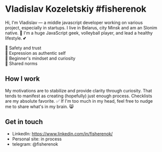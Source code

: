 # Vladislav Kozeletskiy #fisherenok

Hi, I'm Vladislav — a middle javascript developer working on various project, especially in startups. I live in Belarus, city Minsk and am an Slonim native. 🙌 I'm a huge JavaScript geek, volleyball player, and lead a healthy lifestyle. 💕

💖 Safety and trust<br>
🌟 Expression as authentic self<br>
🍏 Beginner's mindset and curiosity<br>
🙌 Shared norms<br>

## How I work
My motivations are to stabilize and provide clarity through curiosity. That tends to manifest as creating (hopefully) just enough process. Checklists are my absolute favorite. ✅ If I'm too much in my head, feel free to nudge me to share what's in my brain. 😸

## Get in touch
- LinkedIn: https://www.linkedin.com/in/fisherenok/
- Personal site: in process
- telegram: @fisherenok
